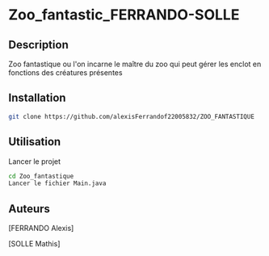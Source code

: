 # Zoo_fantastic_FERRANDO-SOLLE
## Description
Zoo fantastique ou l'on incarne le maître du zoo qui peut gérer les enclot en fonctions des créatures présentes

## Installation
```bash
git clone https://github.com/alexisFerrandof22005832/ZOO_FANTASTIQUE
```

## Utilisation
Lancer le projet
```bash
cd Zoo_fantastique
Lancer le fichier Main.java
```

## Auteurs
[FERRANDO Alexis]

[SOLLE Mathis]
